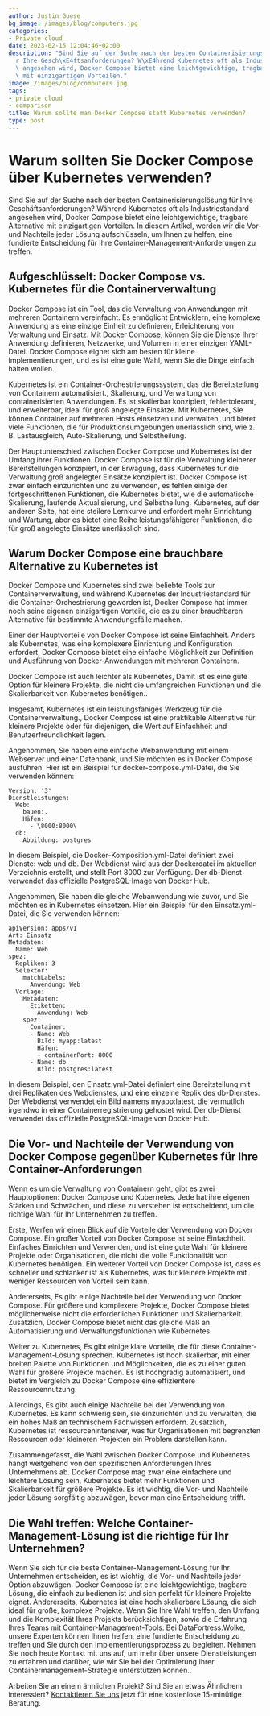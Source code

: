 ```yaml
---
author: Justin Guese
bg_image: /images/blog/computers.jpg
categories:
- Private cloud
date: 2023-02-15 12:04:46+02:00
description: "Sind Sie auf der Suche nach der besten Containerisierungsl\xF6sung f\xFC\
  r Ihre Gesch\xE4ftsanforderungen? W\xE4hrend Kubernetes oft als Industriestandard\
  \ angesehen wird, Docker Compose bietet eine leichtgewichtige, tragbare Alternative\
  \ mit einzigartigen Vorteilen."
image: /images/blog/computers.jpg
tags:
- private cloud
- comparison
title: Warum sollte man Docker Compose statt Kubernetes verwenden?
type: post
---
```



# Warum sollten Sie Docker Compose über Kubernetes verwenden?

Sind Sie auf der Suche nach der besten Containerisierungslösung für Ihre Geschäftsanforderungen? Während Kubernetes oft als Industriestandard angesehen wird, Docker Compose bietet eine leichtgewichtige, tragbare Alternative mit einzigartigen Vorteilen. In diesem Artikel, werden wir die Vor- und Nachteile jeder Lösung aufschlüsseln, um Ihnen zu helfen, eine fundierte Entscheidung für Ihre Container-Management-Anforderungen zu treffen.

## Aufgeschlüsselt: Docker Compose vs. Kubernetes für die Containerverwaltung

Docker Compose ist ein Tool, das die Verwaltung von Anwendungen mit mehreren Containern vereinfacht. Es ermöglicht Entwicklern, eine komplexe Anwendung als eine einzige Einheit zu definieren, Erleichterung von Verwaltung und Einsatz. Mit Docker Compose, können Sie die Dienste Ihrer Anwendung definieren, Netzwerke, und Volumen in einer einzigen YAML-Datei. Docker Compose eignet sich am besten für kleine Implementierungen, und es ist eine gute Wahl, wenn Sie die Dinge einfach halten wollen.

Kubernetes ist ein Container-Orchestrierungssystem, das die Bereitstellung von Containern automatisiert., Skalierung, und Verwaltung von containerisierten Anwendungen. Es ist skalierbar konzipiert, fehlertolerant, und erweiterbar, ideal für groß angelegte Einsätze. Mit Kubernetes, Sie können Container auf mehreren Hosts einsetzen und verwalten, und bietet viele Funktionen, die für Produktionsumgebungen unerlässlich sind, wie z. B. Lastausgleich, Auto-Skalierung, und Selbstheilung.

Der Hauptunterschied zwischen Docker Compose und Kubernetes ist der Umfang ihrer Funktionen. Docker Compose ist für die Verwaltung kleinerer Bereitstellungen konzipiert, in der Erwägung, dass Kubernetes für die Verwaltung groß angelegter Einsätze konzipiert ist. Docker Compose ist zwar einfach einzurichten und zu verwenden, es fehlen einige der fortgeschrittenen Funktionen, die Kubernetes bietet, wie die automatische Skalierung, laufende Aktualisierung, und Selbstheilung. Kubernetes, auf der anderen Seite, hat eine steilere Lernkurve und erfordert mehr Einrichtung und Wartung, aber es bietet eine Reihe leistungsfähigerer Funktionen, die für groß angelegte Einsätze unerlässlich sind.

## Warum Docker Compose eine brauchbare Alternative zu Kubernetes ist

Docker Compose und Kubernetes sind zwei beliebte Tools zur Containerverwaltung, und während Kubernetes der Industriestandard für die Container-Orchestrierung geworden ist, Docker Compose hat immer noch seine eigenen einzigartigen Vorteile, die es zu einer brauchbaren Alternative für bestimmte Anwendungsfälle machen.

Einer der Hauptvorteile von Docker Compose ist seine Einfachheit. Anders als Kubernetes, was eine komplexere Einrichtung und Konfiguration erfordert, Docker Compose bietet eine einfache Möglichkeit zur Definition und Ausführung von Docker-Anwendungen mit mehreren Containern.

Docker Compose ist auch leichter als Kubernetes, Damit ist es eine gute Option für kleinere Projekte, die nicht die umfangreichen Funktionen und die Skalierbarkeit von Kubernetes benötigen..

Insgesamt, Kubernetes ist ein leistungsfähiges Werkzeug für die Containerverwaltung., Docker Compose ist eine praktikable Alternative für kleinere Projekte oder für diejenigen, die Wert auf Einfachheit und Benutzerfreundlichkeit legen.

Angenommen, Sie haben eine einfache Webanwendung mit einem Webserver und einer Datenbank, und Sie möchten es in Docker Compose ausführen. Hier ist ein Beispiel für docker-compose.yml-Datei, die Sie verwenden können:

```
Version: '3'
Dienstleistungen:
  Web:
    bauen:.
    Häfen:
      - \8000:8000\
  db:
    Abbildung: postgres
```

In diesem Beispiel, die Docker-Komposition.yml-Datei definiert zwei Dienste: web und db. Der Webdienst wird aus der Dockerdatei im aktuellen Verzeichnis erstellt, und stellt Port 8000 zur Verfügung. Der db-Dienst verwendet das offizielle PostgreSQL-Image von Docker Hub.

Angenommen, Sie haben die gleiche Webanwendung wie zuvor, und Sie möchten es in Kubernetes einsetzen. Hier ein Beispiel für den Einsatz.yml-Datei, die Sie verwenden können:

```
apiVersion: apps/v1
Art: Einsatz
Metadaten:
  Name: Web
spez:
  Repliken: 3
  Selektor:
    matchLabels:
      Anwendung: Web
  Vorlage:
    Metadaten:
      Etiketten:
        Anwendung: Web
    spez:
      Container:
      - Name: Web
        Bild: myapp:latest
        Häfen:
        - containerPort: 8000
      - Name: db
        Bild: postgres:latest
```

In diesem Beispiel, den Einsatz.yml-Datei definiert eine Bereitstellung mit drei Replikaten des Webdienstes, und eine einzelne Replik des db-Dienstes. Der Webdienst verwendet ein Bild namens myapp:latest, die vermutlich irgendwo in einer Containerregistrierung gehostet wird. Der db-Dienst verwendet das offizielle PostgreSQL-Image von Docker Hub.


## Die Vor- und Nachteile der Verwendung von Docker Compose gegenüber Kubernetes für Ihre Container-Anforderungen

Wenn es um die Verwaltung von Containern geht, gibt es zwei Hauptoptionen: Docker Compose und Kubernetes. Jede hat ihre eigenen Stärken und Schwächen, und diese zu verstehen ist entscheidend, um die richtige Wahl für Ihr Unternehmen zu treffen.

Erste, Werfen wir einen Blick auf die Vorteile der Verwendung von Docker Compose. Ein großer Vorteil von Docker Compose ist seine Einfachheit. Einfaches Einrichten und Verwenden, und ist eine gute Wahl für kleinere Projekte oder Organisationen, die nicht die volle Funktionalität von Kubernetes benötigen. Ein weiterer Vorteil von Docker Compose ist, dass es schneller und schlanker ist als Kubernetes, was für kleinere Projekte mit weniger Ressourcen von Vorteil sein kann.

Andererseits, Es gibt einige Nachteile bei der Verwendung von Docker Compose. Für größere und komplexere Projekte, Docker Compose bietet möglicherweise nicht die erforderlichen Funktionen und Skalierbarkeit. Zusätzlich, Docker Compose bietet nicht das gleiche Maß an Automatisierung und Verwaltungsfunktionen wie Kubernetes.

Weiter zu Kubernetes, Es gibt einige klare Vorteile, die für diese Container-Management-Lösung sprechen. Kubernetes ist hoch skalierbar, mit einer breiten Palette von Funktionen und Möglichkeiten, die es zu einer guten Wahl für größere Projekte machen. Es ist hochgradig automatisiert, und bietet im Vergleich zu Docker Compose eine effizientere Ressourcennutzung.

Allerdings, Es gibt auch einige Nachteile bei der Verwendung von Kubernetes. Es kann schwierig sein, sie einzurichten und zu verwalten, die ein hohes Maß an technischem Fachwissen erfordern. Zusätzlich, Kubernetes ist ressourcenintensiver, was für Organisationen mit begrenzten Ressourcen oder kleineren Projekten ein Problem darstellen kann.

Zusammengefasst, die Wahl zwischen Docker Compose und Kubernetes hängt weitgehend von den spezifischen Anforderungen Ihres Unternehmens ab. Docker Compose mag zwar eine einfachere und leichtere Lösung sein, Kubernetes bietet mehr Funktionen und Skalierbarkeit für größere Projekte. Es ist wichtig, die Vor- und Nachteile jeder Lösung sorgfältig abzuwägen, bevor man eine Entscheidung trifft.

## Die Wahl treffen: Welche Container-Management-Lösung ist die richtige für Ihr Unternehmen?

Wenn Sie sich für die beste Container-Management-Lösung für Ihr Unternehmen entscheiden, es ist wichtig, die Vor- und Nachteile jeder Option abzuwägen. Docker Compose ist eine leichtgewichtige, tragbare Lösung, die einfach zu bedienen ist und sich perfekt für kleinere Projekte eignet. Andererseits, Kubernetes ist eine hoch skalierbare Lösung, die sich ideal für große, komplexe Projekte. Wenn Sie Ihre Wahl treffen, den Umfang und die Komplexität Ihres Projekts berücksichtigen, sowie die Erfahrung Ihres Teams mit Container-Management-Tools. Bei DataFortress.Wolke, unsere Experten können Ihnen helfen, eine fundierte Entscheidung zu treffen und Sie durch den Implementierungsprozess zu begleiten. Nehmen Sie noch heute Kontakt mit uns auf, um mehr über unsere Dienstleistungen zu erfahren und darüber, wie wir Sie bei der Optimierung Ihrer Containermanagement-Strategie unterstützen können..


Arbeiten Sie an einem ähnlichen Projekt? Sind Sie an etwas Ähnlichem interessiert? [Kontaktieren Sie uns](/de/contact) jetzt für eine kostenlose 15-minütige Beratung.